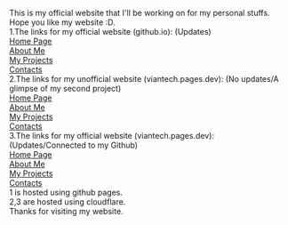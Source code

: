 This is my official website that I'll be working on for my personal stuffs.<br/>
Hope you like my website :D.<br/>
1.The links for my official website (github.io): (Updates) <br/>
[Home Page](https://viantetech.github.io/home)<br/>
[About Me](https://viantetech.github.io/aboutme)<br/>
[My Projects](https://viantetech.github.io/myprojects)<br/>
[Contacts](https://viantetech.github.io/contacts)<br/>
2.The links for my unofficial website (viantech.pages.dev): (No updates/A glimpse of my second project)<br/>
[Home Page](https://viantech.pages.dev/home)<br/>
[About Me](https://viantech.pages.dev/aboutme)<br/>
[My Projects](https://viantech.pages.dev/myprojects)<br/>
[Contacts](https://viantech.pages.dev/contacts)<br/>
3.The links for my official website (viantech.pages.dev): (Updates/Connected to my Github)<br/>
[Home Page](https://thuongdev.pages.dev/home)<br/>
[About Me](https://thuongdev.pages.dev/aboutme)<br/>
[My Projects](https://thuongdev.pages.dev/myprojects)<br/>
[Contacts](https://thuongdev.pages.dev/contacts)<br/>
1 is hosted using github pages.<br/>
2,3 are hosted using cloudflare.<br/>
Thanks for visiting my website.<br/>